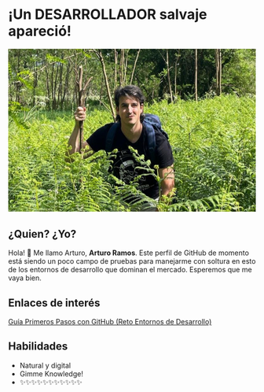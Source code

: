 # ¡Un DESARROLLADOR salvaje apareció!

![Imagen de Portada](camportada.jpg)

## ¿Quien? ¿Yo? 
Hola! 👋 Me llamo Arturo, **Arturo Ramos**. Este perfil de GitHub de momento está siendo un poco campo de pruebas para manejarme con soltura en esto de los entornos de desarrollo que dominan el mercado. Esperemos que me vaya bien.

## Enlaces de interés

[Guía Primeros Pasos con GitHub (Reto Entornos de Desarrollo)](https://github.com/grisllo/retoGitArturoRamos)

## Habilidades 
- Natural y digital
- Gimme Knowledge!
- ✨✨✨✨✨✨✨✨✨✨✨
<!--
## Instalación 
Instrucciones para instalar y configurar el proyecto. 

## Uso 
Guía rápida sobre cómo utilizar el proyecto y ejemplos de código. 

## Contribución 
Información sobre cómo contribuir al proyecto, directrices para enviar pull requests y reportar issues. 

## Licencia 
Licencia bajo la cual se distribuye el proyecto.

<!--
**grisllo/grisllo** is a ✨ _special_ ✨ repository because its `README.md` (this file) appears on your GitHub profile.

Here are some ideas to get you started:

- 🔭 I’m currently working on ...
- 🌱 I’m currently learning ...
- 👯 I’m looking to collaborate on ...
- 🤔 I’m looking for help with ...
- 💬 Ask me about ...
- 📫 How to reach me: ...
- 😄 Pronouns: ...
- ⚡ Fun fact: ...
-->
